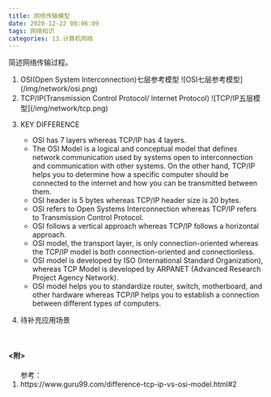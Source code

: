 ```yaml
---
title: 网络传输模型
date: 2020-12-22 00:06:09
tags: 网络知识
categories: 13.计算机网络
---
```

<p>简述网络传输过程。</p>

<!-- more -->

<ol>
  <li class="pt">
    OSI(Open System Interconnection)七层参考模型
    ![OSI七层参考模型](/img/network/osi.png)
  </li>
  <li class="pt">
    TCP/IP(Transmission Control Protocol/ Internet Protocol)
    ![TCP/IP五层模型](/img/network/tcp.png)
  </li>
  <li class="pt">
    <p>KEY DIFFERENCE</p>
    <ul>
      <li>OSI has 7 layers whereas TCP/IP has 4 layers.</li>
      <li>The OSI Model is a logical and conceptual model that defines network communication used by systems open to interconnection and communication with other systems. On the other hand, TCP/IP helps you to determine how a specific computer should be connected to the internet and how you can be transmitted between them.</li>
      <li>OSI header is 5 bytes whereas TCP/IP header size is 20 bytes.</li>
      <li>OSI refers to Open Systems Interconnection whereas TCP/IP refers to Transmission Control Protocol.</li>
      <li>OSI follows a vertical approach whereas TCP/IP follows a horizontal approach.</li>
      <li>OSI model, the transport layer, is only connection-oriented whereas the TCP/IP model is both connection-oriented and connectionless.</li>
      <li>OSI model is developed by ISO (International Standard Organization), whereas TCP Model is developed by ARPANET (Advanced Research Project Agency Network).</li>
      <li>OSI model helps you to standardize router, switch, motherboard, and other hardware whereas TCP/IP helps you to establish a connection between different types of computers.</li>
    </ul>
  </li>
  <li class="pt">
    <p>待补充应用场景</p>
  </li>
</ol>

<h4 style="margin-top:50px;"><附></h4>
<ol>参考：
  <li>https://www.guru99.com/difference-tcp-ip-vs-osi-model.html#2</li>
</ol>
